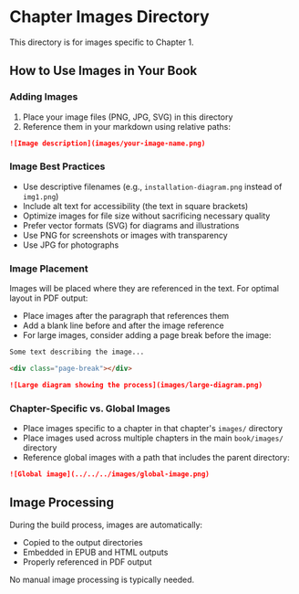 # Chapter Images Directory

This directory is for images specific to Chapter 1.

## How to Use Images in Your Book

### Adding Images

1. Place your image files (PNG, JPG, SVG) in this directory
2. Reference them in your markdown using relative paths:

```markdown
![Image description](images/your-image-name.png)
```

### Image Best Practices

- Use descriptive filenames (e.g., `installation-diagram.png` instead of `img1.png`)
- Include alt text for accessibility (the text in square brackets)
- Optimize images for file size without sacrificing necessary quality
- Prefer vector formats (SVG) for diagrams and illustrations
- Use PNG for screenshots or images with transparency
- Use JPG for photographs

### Image Placement

Images will be placed where they are referenced in the text. For optimal layout in PDF output:

- Place images after the paragraph that references them
- Add a blank line before and after the image reference
- For large images, consider adding a page break before the image:

```markdown
Some text describing the image...

<div class="page-break"></div>

![Large diagram showing the process](images/large-diagram.png)
```

### Chapter-Specific vs. Global Images

- Place images specific to a chapter in that chapter's `images/` directory
- Place images used across multiple chapters in the main `book/images/` directory
- Reference global images with a path that includes the parent directory:

```markdown
![Global image](../../../images/global-image.png)
```

## Image Processing

During the build process, images are automatically:

- Copied to the output directories
- Embedded in EPUB and HTML outputs
- Properly referenced in PDF output

No manual image processing is typically needed.
